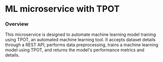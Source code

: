 # ML microservice with TPOT
### Overview

This microservice is designed to automate machine learning model training using TPOT, an automated machine learning tool. It accepts dataset details through a REST API, performs data preprocessing, trains a machine learning model using TPOT, and returns the model's performance metrics and details.
